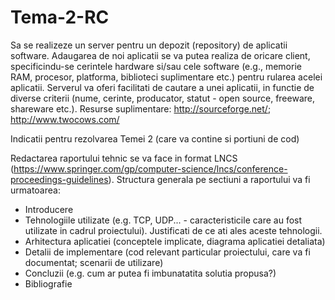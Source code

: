 # Tema-2-RC

Sa se realizeze un server pentru un depozit (repository) de aplicatii software. Adaugarea de noi aplicatii se va putea realiza de oricare client, specificindu-se cerintele hardware si/sau cele software (e.g., memorie RAM, procesor, platforma, biblioteci suplimentare etc.) pentru rularea acelei aplicatii. Serverul va oferi facilitati de cautare a unei aplicatii, in functie de diverse criterii (nume, cerinte, producator, statut - open source, freeware, shareware etc.).
Resurse suplimentare: http://sourceforge.net/; http://www.twocows.com/


Indicatii pentru rezolvarea Temei 2 (care va contine si portiuni de cod)

Redactarea raportului tehnic se va face in format LNCS (https://www.springer.com/gp/computer-science/lncs/conference-proceedings-guidelines). Structura generala pe sectiuni a raportului va fi urmatoarea:

- Introducere
- Tehnologiile utilizate (e.g. TCP, UDP... - caracteristicile care au fost utilizate in cadrul proiectului). Justificati de ce ati ales aceste tehnologii.
- Arhitectura aplicatiei (conceptele implicate, diagrama aplicatiei detaliata)
- Detalii de implementare (cod relevant particular proiectului, care va fi documentat; scenarii de utilizare)
- Concluzii (e.g. cum ar putea fi imbunatatita solutia propusa?)
- Bibliografie


